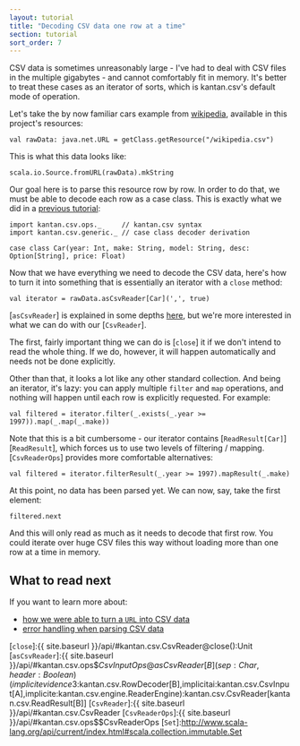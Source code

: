 ```yaml
---
layout: tutorial
title: "Decoding CSV data one row at a time"
section: tutorial
sort_order: 7
---
```

CSV data is sometimes unreasonably large - I've had to deal with CSV files in the multiple gigabytes - and cannot
comfortably fit in memory. It's better to treat these cases as an iterator of sorts, which is kantan.csv's default
mode of operation.

Let's take the by now familiar cars example from
[wikipedia](https://en.wikipedia.org/wiki/Comma-separated_values#Example), available in this project's resources:

```tut:silent
val rawData: java.net.URL = getClass.getResource("/wikipedia.csv")
```

This is what this data looks like:

```tut
scala.io.Source.fromURL(rawData).mkString
```

Our goal here is to parse this resource row by row. In order to do that, we must be able to decode each
row as a case class. This is exactly what we did in a [previous tutorial](rows_as_case_classes.html):

```tut:silent
import kantan.csv.ops._     // kantan.csv syntax
import kantan.csv.generic._ // case class decoder derivation

case class Car(year: Int, make: String, model: String, desc: Option[String], price: Float)
```

Now that we have everything we need to decode the CSV data, here's how to turn it into something that is essentially
an iterator with a `close` method:

```tut
val iterator = rawData.asCsvReader[Car](',', true)
```

[`asCsvReader`] is explained in some depths [here](rows_as_collections.html), but we're more interested in what we
can do with our [`CsvReader`].

The first, fairly important thing we can do is [`close`] it if we don't intend to read the whole thing. If we do,
however, it will happen automatically and needs not be done explicitly.

Other than that, it looks a lot like any other standard collection. And being an iterator, it's lazy: you can apply
multiple `filter` and `map` operations, and nothing will happen until each row is explicitly requested. For example:

```tut
val filtered = iterator.filter(_.exists(_.year >= 1997)).map(_.map(_.make))
```

Note that this is a bit cumbersome - our iterator contains [`ReadResult[Car]`][`ReadResult`], which forces us to use
two levels of filtering / mapping. [`CsvReaderOps`] provides more comfortable alternatives:

```tut
val filtered = iterator.filterResult(_.year >= 1997).mapResult(_.make)
```

At this point, no data has been parsed yet. We can now, say, take the first element:

```tut
filtered.next
```

And this will only read as much as it needs to decode that first row. You could iterate over huge CSV files this way
without loading more than one row at a time in memory.

## What to read next
If you want to learn more about:

* [how we were able to turn a `URL` into CSV data](csv_sources.html)
* [error handling when parsing CSV data](error_handling.html)


[`close`]:{{ site.baseurl }}/api/#kantan.csv.CsvReader@close():Unit
[`asCsvReader`]:{{ site.baseurl }}/api/#kantan.csv.ops$$CsvInputOps@asCsvReader[B](sep:Char,header:Boolean)(implicitevidence$3:kantan.csv.RowDecoder[B],implicitai:kantan.csv.CsvInput[A],implicite:kantan.csv.engine.ReaderEngine):kantan.csv.CsvReader[kantan.csv.ReadResult[B]]
[`CsvReader`]:{{ site.baseurl }}/api/#kantan.csv.CsvReader
[`CsvReaderOps`]:{{ site.baseurl }}/api/#kantan.csv.ops$$CsvReaderOps
[`Set`]:http://www.scala-lang.org/api/current/index.html#scala.collection.immutable.Set
